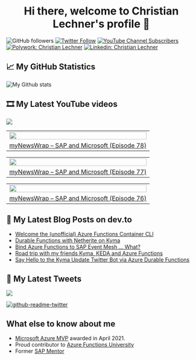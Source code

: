 <h1 align="center">
 Hi there, welcome to Christian Lechner's profile 🤘
</h1>

![GitHub followers](https://img.shields.io/github/followers/lechnerc77?style=social)
[![Twitter Follow](https://img.shields.io/twitter/follow/lechnerc77?style=social&link=https://twitter.com/lechnerc77)](https://twitter.com/lechnerc77)
[![YouTube Channel Subscribers](https://img.shields.io/youtube/channel/subscribers/UCeaAZSNyP3MbyGe_1KKZADA?style=social&link=https://www.youtube.com/c/ChristianLechner77?sub_confirmation=1)](https://www.youtube.com/c/ChristianLechner77?sub_confirmation=1)
[![Polywork: Christian Lechner](https://img.shields.io/badge/Polywork-543DE0?style=flat-square&logo=polywork&logoColor=black&link=https://www.polywork.com/lechnerc77/)](https://www.polywork.com/lechnerc77)
[![Linkedin: Christian Lechner](https://img.shields.io/badge/-Christian%20Lechner-blue?style=flat-square&logo=Linkedin&logoColor=white&link=https://www.linkedin.com/in/christian-lechner-963b7017/)](https://www.linkedin.com/in/christian-lechner-963b7017/)

## 📈 My GitHub Statistics

![My Github stats](https://github-readme-stats.vercel.app/api?username=lechnerc77&show_icons=true&theme=gruvbox)

## 🎞 My Latest YouTube videos

<!-- Feed workflow - https://github.com/gautamkrishnar/blog-post-workflow -->

<div align="left">

[<img src="https://img.shields.io/badge/-Subscribe-red?style=for-the-badge&logo=youtube&logoColor=white"/>](https://www.youtube.com/c/ChristianLechner77?sub_confirmation=1)

</div>

<!-- YOUTUBE:START --><table><tr><td><a href="https://www.youtube.com/watch?v=1vXiA2Zwffg"><img width="100%" src="https://i.ytimg.com/vi/1vXiA2Zwffg/mqdefault.jpg"></a></td></tr><tr>
<td><a href="https://www.youtube.com/watch?v=1vXiA2Zwffg">myNewsWrap – SAP and Microsoft &lpar;Episode 78&rpar;</a></td></tr></table><table><tr><td><a href="https://www.youtube.com/watch?v=5o_XJq7yctA"><img width="100%" src="https://i.ytimg.com/vi/5o_XJq7yctA/mqdefault.jpg"></a></td></tr><tr>
<td><a href="https://www.youtube.com/watch?v=5o_XJq7yctA">myNewsWrap – SAP and Microsoft &lpar;Episode 77&rpar;</a></td></tr></table><table><tr><td><a href="https://www.youtube.com/watch?v=24fOSq0fG78"><img width="100%" src="https://i.ytimg.com/vi/24fOSq0fG78/mqdefault.jpg"></a></td></tr><tr>
<td><a href="https://www.youtube.com/watch?v=24fOSq0fG78">myNewsWrap – SAP and Microsoft &lpar;Episode 76&rpar;</a></td></tr></table><!-- YOUTUBE:END -->

## 📝 My Latest Blog Posts on dev.to

<!-- Feed workflow - https://github.com/gautamkrishnar/blog-post-workflow -->

<!-- BLOG-POST-LIST:START -->
- [Welcome the &lpar;unofficial&rpar; Azure Functions Container CLI](https://dev.to/lechnerc77/welcome-the-unofficial-azure-functions-container-cli-1npb)
- [Durable Functions with Netherite on Kyma](https://dev.to/lechnerc77/durable-functions-with-netherite-on-kyma-33dn)
- [Bind Azure Functions to SAP Event Mesh … What?](https://dev.to/lechnerc77/bind-azure-functions-to-sap-event-mesh-what-2n8j)
- [Road trip with my friends Kyma, KEDA and Azure Functions](https://dev.to/lechnerc77/road-trip-with-my-friends-kyma-keda-and-azure-functions-236a)
- [Say Hello to the Kyma Update Twitter Bot via Azure Durable Functions](https://dev.to/lechnerc77/say-hello-to-the-kyma-update-twitter-bot-by-azure-durable-functions-4e1a)
<!-- BLOG-POST-LIST:END -->


## 📢 My Latest Tweets

[<img src="https://img.shields.io/badge/-Follow-blue?style=for-the-badge&logo=twitter&logoColor=white"/>](https://twitter.com/lechnerc77)

[![github-readme-twitter](https://github-readme-twitter.gazf.vercel.app/api?id=lechnerc77&layout=wide)](https://github.com/gazf/github-readme-twitter)

## What else to know about me

- [Microsoft Azure MVP](https://mvp.microsoft.com/en-us/PublicProfile/5004195?fullName=Christian%20Lechner) awarded in April 2021.
- Proud contributor to [Azure Functions University](https://github.com/marcduiker/azure-functions-university)
- Former [SAP Mentor](https://community.sap.com/programs/influencer-programs/mentors)
